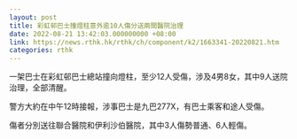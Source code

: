 ```yaml
---
layout: post
title: 彩虹邨巴士撞燈柱意外逾10人傷分送兩間醫院治理
date: 2022-08-21 13:42:03.000000000 +08:00
link: https://news.rthk.hk/rthk/ch/component/k2/1663341-20220821.htm
categories: rthk
---
```


一架巴士在彩虹邨巴士總站撞向燈柱，至少12人受傷，涉及4男8女，其中9人送院治理，全部清醒。

警方大約在中午12時接報，涉事巴士是九巴277X，有巴士乘客和途人受傷。

傷者分別送往聯合醫院和伊利沙伯醫院，其中3人傷勢普通、6人輕傷。
